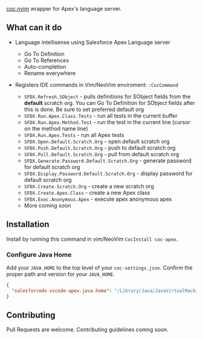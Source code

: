[coc.nvim](https://github.com/neoclide/coc.nvim) wrapper for Apex's language server.

## What can it do

- Language intellisense using Salesforce Apex Language server
  - Go To Definition
  - Go To References
  - Auto-completion
  - Rename everywhere

- Registers IDE commands in Vim/NeoVim enviroment: `:CocCommand`
    - `SFDX.Refresh.SObject` - pulls definitions for SObject fields from the **default** scratch org. You can Go To Definition for SObject fields after this is done. Be sure to set preferred default org
    - `SFDX.Run.Apex.Class.Tests` - run all tests in the current buffer
    - `SFDX.Run.Apex.Method.Test` - run the test in the current line (cursor on the method name line)
    - `SFDX.Run.Apex.Tests` - run all Apex tests
    - `SFDX.Open.Default.Scratch.Org` - open default scratch org
    - `SFDX.Push.Default.Scratch.Org` - push to default scratch org
    - `SFDX.Pull.Default.Scratch.Org` - pull from default scratch org
    - `SFDX.Generate.Password.Default.Scratch.Org` - generate password for default scratch org
    - `SFDX.Display.Password.Default.Scratch.Org` - display password for default scratch org
    - `SFDX.Create.Scratch.Org` - create a new scratch org
    - `SFDX.Create.Apex.Class` - create a new Apex class
    - `SFDX.Exec.Anonymous.Apex` - execute apex anonymous apex
    - More coming soon

## Installation

Install by running this command in vim/NeoVim `CocInstall coc-apex`.

###  Configure Java Home
Add your `JAVA_HOME` to the top level of your `coc-settings.json`. Confirm the proper path and version for your `JAVA_HOME`.

```json
{
  "salesforcedx-vscode-apex.java.home": "/Library/Java/JavaVirtualMachines/jdk-11.0.7.jdk/Contents/Home"
}

```

## Contributing

Pull Requests are welcome. Contributing guidelines comng soon.
